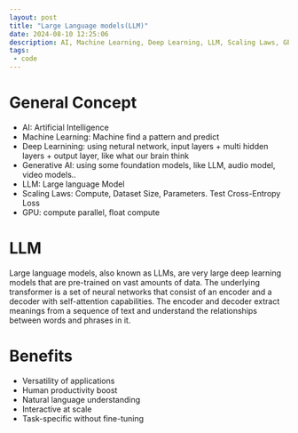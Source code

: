 ```yaml
---
layout: post
title: "Large Language models(LLM)"
date: 2024-08-10 12:25:06
description: AI, Machine Learning, Deep Learning, LLM, Scaling Laws, GPT 
tags:
 - code
---
```


# General Concept
* AI: Artificial Intelligence 
* Machine Learning: Machine find a pattern and predict 
* Deep Learnining: using netural network, input layers + multi hidden layers + output layer, like what our brain think 
* Generative AI: using some foundation models, like LLM, audio model, video models..
* LLM: Large language Model 
* Scaling Laws: Compute, Dataset Size, Parameters. Test Cross-Entropy Loss
* GPU: compute parallel, float compute

# LLM
Large language models, also known as LLMs, are very large deep learning models that are pre-trained on vast amounts of data. The underlying transformer is a set of neural networks that consist of an encoder and a decoder with self-attention capabilities. The encoder and decoder extract meanings from a sequence of text and understand the relationships between words and phrases in it.

# Benefits

* Versatility of applications
* Human productivity boost
* Natural language understanding
* Interactive at scale
* Task-specific without fine-tuning





